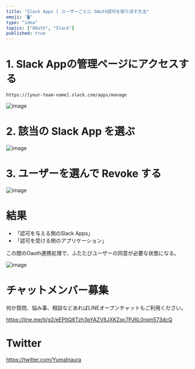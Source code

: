 ```yaml
---
title: "Slack Apps | ユーザーごとに OAuth認可を取り消す方法"
emoji: "🖥"
type: "idea"
topics: ["OAuth", "Slack"]
published: true
---
```


# 1. Slack Appの管理ページにアクセスする

`https://[your-team-name].slack.com/apps/manage`

![image](https://qiita-image-store.s3.amazonaws.com/0/89618/e88af4fe-3382-ac75-3e1d-147da2fdbc55.png)

# 2. 該当の Slack App を選ぶ

![image](https://qiita-image-store.s3.amazonaws.com/0/89618/552ec7df-616f-c10f-bed9-088bace765be.png)


# 3. ユーザーを選んで Revoke する


![image](https://qiita-image-store.s3.amazonaws.com/0/89618/09d3d336-9845-50ae-6a92-c49d46b6a131.png)

# 結果

- 「認可を与える側のSlack Apps」
- 「認可を受ける側のアプリケーション」

この間のOauth連携処理で、ふたたびユーザーの同意が必要な状態になる。

![image](https://qiita-image-store.s3.amazonaws.com/0/89618/e56b5ae0-02a6-a833-8b1f-40389fd0e5f5.png)








<!-- Update From Qiita API -->

# チャットメンバー募集


何か質問、悩み事、相談などあればLINEオープンチャットもご利用ください。

https://line.me/ti/g2/eEPltQ6Tzh3pYAZV8JXKZqc7PJ6L0rpm573dcQ





# Twitter


https://twitter.com/YumaInaura


<!-- Update From Qiita API -->


